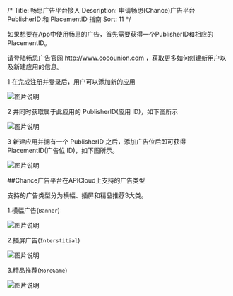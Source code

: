 /*
Title: 畅思广告平台接入
Description: 申请畅思(Chance)广告平台 PublisherID 和 PlacementID 指南
Sort: 11
*/


如果想要在App中使用畅思的广告，首先需要获得一个PublisherID和相应的PlacementID。

请登陆畅思广告官网 http://www.cocounion.com ，获取更多如何创建新用户以及新建应用的信息。

1 在完成注册并登录后，用户可以添加新的应用

![图片说明](/img/docImage/ChanceAdAddApp.png)


2 并同时获取属于此应用的 PublisherID(应用 ID)，如下图所示

![图片说明](/img/docImage/ChanceAdPublisherID.png)
 

3 新建应用并拥有一个 PublisherID 之后，添加广告位后即可获得 PlacementID(广告位 ID)，如下图所示。

![图片说明](/img/docImage/ChanceAdPlacementID.png)


##Chance广告平台在APICloud上支持的广告类型

支持的广告类型分为横幅、插屏和精品推荐3大类。

1.横幅广告(`Banner`)

![图片说明](/img/docImage/ChanceAdBanner.png)

2.插屏广告(`Interstitial`)

![图片说明](/img/docImage/ChanceAdInterstitial.png)
 
3.精品推荐(`MoreGame`)

![图片说明](/img/docImage/ChanceAdMoreGame.png)

